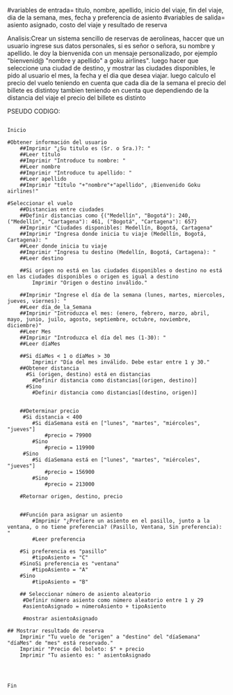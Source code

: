#variables de entrada= titulo, nombre, apellido, inicio del viaje, fin del viaje, dia de la semana, mes, fecha y preferencia de asiento
#variables de salida=  asiento asignado, costo del viaje y resultado de reserva

Analisis:Crear un sistema sencillo de reservas de aerolineas, haccer que un usuario ingrese sus datos personales, si es señor o señora, su nombre y apellido. le doy la bienvenida con un mensaje personalizado, por ejemplo "bienvenid@ "nombre y apellido" a goku airlines". luego hacer que seleccione una ciudad de destino, y mostrar las ciudades disponibles, le pido al usuario el mes, la fecha y el dia que desea viajar. luego calculo el precio del vuelo teniendo en cuenta que cada dia de la semana el precio del billete es distintoy tambien teniendo en cuenta que dependiendo de la distancia del viaje el precio del billete es distinto

PSEUDO CODIGO:

                                                                                          Inicio

    #Obtener información del usuario
        ##Imprimir "¿Su titulo es (Sr. o Sra.)?: "
        ##Leer título
        ##Imprimir "Introduce tu nombre: "
        ##Leer nombre
        ##Imprimir "Introduce tu apellido: "
        ##Leer apellido
        ##Imprimir "título "+"nombre"+"apellido", ¡Bienvenido Goku airlines!"

    #Seleccionar el vuelo
        ##Distancias entre ciudades
        ##Definir distancias como {("Medellín", "Bogotá"): 240, ("Medellín", "Cartagena"): 461, ("Bogotá", "Cartagena"): 657}
        ##Imprimir "Ciudades disponibles: Medellín, Bogotá, Cartagena"
        ##Imprimir "Ingresa donde inicia tu viaje (Medellín, Bogotá, Cartagena): "
        ##Leer donde inicia tu viaje
        ##Imprimir "Ingresa tu destino (Medellín, Bogotá, Cartagena): "
        ##Leer destino

        ##Si origen no está en las ciudades disponibles o destino no está en las ciudades disponibles o origen es igual a destino
            Imprimir "Origen o destino inválido."

        ##Imprimir "Ingrese el día de la semana (lunes, martes, miercoles, jueves, viernes): "
        ##Leer día_de_la_Semana
        ##Imprimir "Introduzca el mes: (enero, febrero, marzo, abril, mayo, junio, juilo, agosto, septiembre, octubre, noviembre, diciembre)"
        ##Leer Mes
        ##Imprimir "Introduzca el día del mes (1-30): "
        ##Leer díaMes

        ##Si díaMes < 1 o díaMes > 30
            Imprimir "Día del mes inválido. Debe estar entre 1 y 30."
        ##Obtener distancia
          #Si (origen, destino) está en distancias
            #Definir distancia como distancias[(origen, destino)]
          #Sino
            #Definir distancia como distancias[(destino, origen)]


        ##Determinar precio
         #Si distancia < 400
            #Si díaSemana está en ["lunes", "martes", "miércoles", "jueves"]
                #precio = 79900
            #Sino
                #precio = 119900
         #Sino
            #Si díaSemana está en ["lunes", "martes", "miércoles", "jueves"]
                #precio = 156900
            #Sino
                #precio = 213000

        #Retornar origen, destino, precio


        ##Función para asignar un asiento
            #Imprimir "¿Prefiere un asiento en el pasillo, junto a la ventana, o no tiene preferencia? (Pasillo, Ventana, Sin preferencia): "
            #Leer preferencia

        #Si preferencia es "pasillo"
            #tipoAsiento = "C"
        #SinoSi preferencia es "ventana"
            #tipoAsiento = "A"
        #Sino
            #tipoAsiento = "B"

        ## Seleccionar número de asiento aleatorio
         #Definir número asiento como número aleatorio entre 1 y 29
         #asientoAsignado = númeroAsiento + tipoAsiento

         #mostrar asientoAsignado

    ## Mostrar resultado de reserva
        Imprimir "Tu vuelo de "origen" a "destino" del "díaSemana" "díaMes" de "mes" está reservado."
        Imprimir "Precio del boleto: $" + precio
        Imprimir "Tu asiento es: " asientoAsignado



                                                                                            Fin

